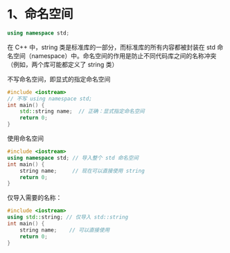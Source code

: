 # 1、命名空间

```c++
using namespace std;
```
在 C++ 中，string 类是标准库的一部分，而标准库的所有内容都被封装在 std 命名空间（namespace）中。命名空间的作用是防止不同代码库之间的名称冲突（例如，两个库可能都定义了 string 类）

不写命名空间，即显式的指定命名空间
```c++
#include <iostream>
// 不写 using namespace std;
int main() {
    std::string name;  // 正确：显式指定命名空间
    return 0;
}
```

使用命名空间
```c++
#include <iostream>
using namespace std; // 导入整个 std 命名空间
int main() {
    string name;     // 现在可以直接使用 string
    return 0;
}
```

仅导入需要的名称：
```c++
#include <iostream>
using std::string; // 仅导入 std::string
int main() {
    string name;    // 可以直接使用
    return 0;
}
```